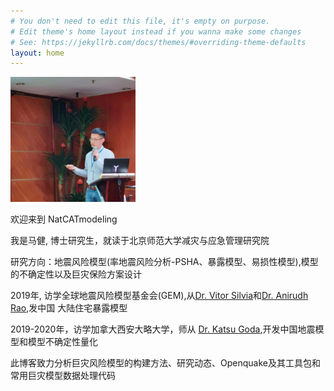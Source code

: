 ```yaml
---
# You don't need to edit this file, it's empty on purpose.
# Edit theme's home layout instead if you wanna make some changes
# See: https://jekyllrb.com/docs/themes/#overriding-theme-defaults
layout: home
---
```


<div class="divider">
    <div class="left">
        <img id="profilepic" width="200" height="200" src="assets/profile.JPG" alt="Profile">
    </div>
    <div class="right">
        <p>欢迎来到 NatCATmodeling</p>
        <p>我是马健, 博士研究生，就读于北京师范大学减灾与应急管理研究院</p>
        <p>
           研究方向：地震风险模型(率地震风险分析-PSHA、暴露模型、易损性模型),模型的不确定性以及巨灾保险方案设计
        </p>
        <p>
           2019年, 访学全球地震风险模型基金会(GEM),从<a 
           href= "https://www.researchgate.net/profile/Vitor_Silva7/">Dr. Vitor Silvia</a>和<a 
           href= "https://scholar.google.com/citations?user=3B8O4MEAAAAJ&hl=en/">Dr. Anirudh Rao</a>,发中国
           大陆住宅暴露模型
        </p>
        <p>
           2019-2020年，访学加拿大西安大略大学，师从 <a 
           href= "https://www.researchgate.net/profile/Katsuichiro_Goda/">Dr. Katsu Goda</a>,开发中国地震模型和模型不确定性量化
        </p>
        <p>此博客致力分析巨灾风险模型的构建方法、研究动态、Openquake及其工具包和常用巨灾模型数据处理代码</p>
    </div>
</div>
